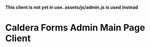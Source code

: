 **This client is not yet in use. assets/js/admin.js is used instead**

# Caldera Forms Admin Main Page Client




